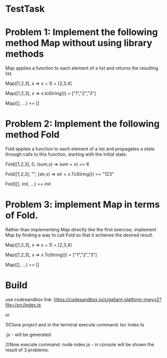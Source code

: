 # TestTask

# Problem 1: Implement the following method Map without using library methods

Map applies a function to each element of a list and returns the resulting list.

Map([1,2,3], x => x + 1) = [2,3,4]

Map([1,2,3], x => x.toString()) = ["1","2","3"]

Map([], ...) == []


# Problem 2: Implement the following method Fold

Fold applies a function to each element of a list and propagates a state through calls to this function, starting with the initial state.

Fold([1,2,3], 0, (sum,x) => sum + x) == 6

Fold([1,2,3], "", (str,x) => str + x.ToString()) == "123"

Fold([], init, ...) == init


# Problem 3: implement Map in terms of Fold. 
Rather than implementing Map directly like the first exercise, implement Map by finding a way to call Fold so that it achieves the desired result.

Map([1,2,3], x => x + 1) = [2,3,4]

Map([1,2,3], x => x.ToString()) = ["1","2","3"]

Map([], ...) == []


# Build
use codesandbox link: https://codesandbox.io/s/gallant-platform-mwyy2?file=/src/index.ts

or 

1)Clone project and in the terminal execute command: tsc index.ts 

.js - will be generated

2)Now execute command: node index.js - in console will be shown the result of 3 problems.
<p align="left">
<img src=""/>
</p>




